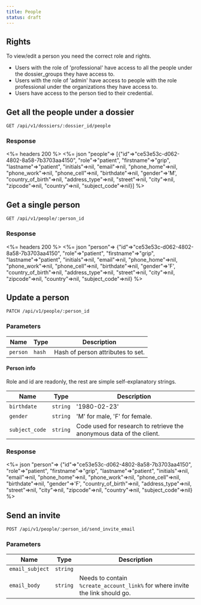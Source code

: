 ```yaml
---
title: People
status: draft
---
```


## Rights

To view/edit a person you need the correct role and rights.

- Users with the role of 'professional' have access to all the people under the dossier_groups they have access to.
- Users with the role of 'admin' have access to people with the role professional under the organizations they have access to.
- Users have access to the person tied to their credential.

## Get all the people under a dossier

    GET /api/v1/dossiers/:dossier_id/people

### Response

<%= headers 200 %>
<%= json "people"=>
  [{"id"=>"ce53e53c-d062-4802-8a58-7b3703aa4150",
    "role"=>"patient",
    "firstname"=>"grip",
    "lastname"=>"patient",
    "initials"=>nil,
    "email"=>nil,
    "phone_home"=>nil,
    "phone_work"=>nil,
    "phone_cell"=>nil,
    "birthdate"=>nil,
    "gender"=>'M',
    "country_of_birth"=>nil,
    "address_type"=>nil,
    "street"=>nil,
    "city"=>nil,
    "zipcode"=>nil,
    "country"=>nil,
    "subject_code"=>nil}] %>


## Get a single person

    GET /api/v1/people/:person_id

### Response

<%= headers 200 %>
<%= json "person"=>
  {"id"=>"ce53e53c-d062-4802-8a58-7b3703aa4150",
   "role"=>"patient",
   "firstname"=>"grip",
   "lastname"=>"patient",
   "initials"=>nil,
   "email"=>nil,
   "phone_home"=>nil,
   "phone_work"=>nil,
   "phone_cell"=>nil,
   "birthdate"=>nil,
   "gender"=>'F',
   "country_of_birth"=>nil,
   "address_type"=>nil,
   "street"=>nil,
   "city"=>nil,
   "zipcode"=>nil,
   "country"=>nil,
   "subject_code"=>nil} %>


## Update a person

    PATCH /api/v1/people/:person_id

### Parameters

Name      | Type   | Description
----------|--------|--------------
`person`  | `hash` | Hash of person attributes to set.

#### Person info

Role and id are readonly, the rest are simple self-explanatory strings.

Name               | Type     | Description
-------------------|----------|--------------
`birthdate`        | `string` | '1980-02-23'
`gender`           | `string` | 'M' for male, 'F' for female.
`subject_code`     | `string` | Code used for research to retrieve the anonymous data of the client.

### Response

<%= json "person"=>
  {"id"=>"ce53e53c-d062-4802-8a58-7b3703aa4150",
   "role"=>"patient",
   "firstname"=>"grip",
   "lastname"=>"patient",
   "initials"=>nil,
   "email"=>nil,
   "phone_home"=>nil,
   "phone_work"=>nil,
   "phone_cell"=>nil,
   "birthdate"=>nil,
   "gender"=>'F',
   "country_of_birth"=>nil,
   "address_type"=>nil,
   "street"=>nil,
   "city"=>nil,
   "zipcode"=>nil,
   "country"=>nil,
   "subject_code"=>nil} %>

## Send an invite

    POST /api/v1/people/:person_id/send_invite_email

### Parameters

Name            | Type     | Description
----------------|----------|--------------
`email_subject` | `string` |
`email_body`    | `string` | Needs to contain `%create_account_link%` for where invite the link should go.
